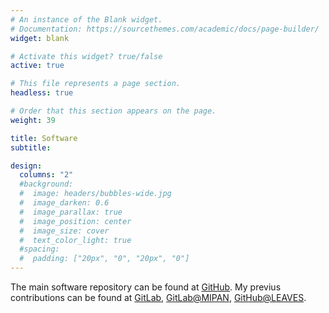 ```yaml
---
# An instance of the Blank widget.
# Documentation: https://sourcethemes.com/academic/docs/page-builder/
widget: blank

# Activate this widget? true/false
active: true

# This file represents a page section.
headless: true

# Order that this section appears on the page.
weight: 39

title: Software
subtitle:

design:
  columns: "2"
  #background:
  #  image: headers/bubbles-wide.jpg
  #  image_darken: 0.6
  #  image_parallax: true
  #  image_position: center
  #  image_size: cover
  #  text_color_light: true
  #spacing:
  #  padding: ["20px", "0", "20px", "0"]
---
```


The main software repository can be found at [GitHub](https://github.com/marcoromanelli-github). My previus contributions can be found at [GitLab](https://gitlab.com/marcoromane.gitlab.public), [GitLab@MIPAN](https://gitlab.com/MIPAN/mipan), [GitHub@LEAVES](https://github.com/LEAVESrepo/leaves).
